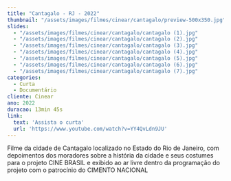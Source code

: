 ```yaml
---
title: "Cantagalo - RJ - 2022"
thumbnail: "/assets/images/filmes/cinear/cantagalo/preview-500x350.jpg"
slides:
  - "/assets/images/filmes/cinear/cantagalo/cantagalo (1).jpg"
  - "/assets/images/filmes/cinear/cantagalo/cantagalo (2).jpg"
  - "/assets/images/filmes/cinear/cantagalo/cantagalo (3).jpg"
  - "/assets/images/filmes/cinear/cantagalo/cantagalo (4).jpg"
  - "/assets/images/filmes/cinear/cantagalo/cantagalo (5).jpg"
  - "/assets/images/filmes/cinear/cantagalo/cantagalo (6).jpg"
  - "/assets/images/filmes/cinear/cantagalo/cantagalo (7).jpg"
categories:
  - Curta
  - Documentário
cliente: Cinear
ano: 2022
duracao: 13min 45s
link:
  text: 'Assista o curta'
  url: 'https://www.youtube.com/watch?v=YY4QvLdn9JU'
---
```


Filme da cidade de Cantagalo localizado no Estado do Rio de Janeiro, com depoimentos dos moradores sobre a história da cidade e seus costumes para o projeto CINE BRASIL e exibido ao ar livre dentro da programação do projeto com o patrocínio do CIMENTO NACIONAL
